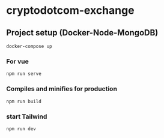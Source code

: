 # cryptodotcom-exchange

## Project setup (Docker-Node-MongoDB)
```
docker-compose up
```

### For vue
```
npm run serve
```

### Compiles and minifies for production
```
npm run build
```

###  start Tailwind
```
npm run dev
```
